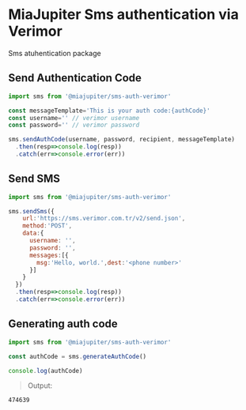 # MiaJupiter Sms authentication via Verimor

Sms atuhentication package

## Send Authentication Code
```javascript
import sms from '@miajupiter/sms-auth-verimor'

const messageTemplate='This is your auth code:{authCode}'
const username='' // verimor username
const password='' // verimor password

sms.sendAuthCode(username, password, recipient, messageTemplate)
  .then(resp=>console.log(resp))
  .catch(err=>console.error(err))

```




## Send SMS
```javascript
import sms from '@miajupiter/sms-auth-verimor'

sms.sendSms({
    url:'https://sms.verimor.com.tr/v2/send.json',
    method:'POST',
    data:{
      username: '',
      password: '',
      messages:[{
        msg:'Hello, world.',dest:'<phone number>'
      }]
    }
  })
  .then(resp=>console.log(resp))
  .catch(err=>console.error(err))

```

## Generating auth code
```javascript
import sms from '@miajupiter/sms-auth-verimor'

const authCode = sms.generateAuthCode()

console.log(authCode)
```
> Output:

`474639`
